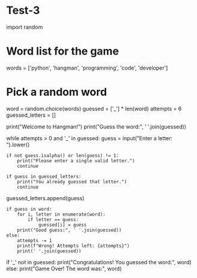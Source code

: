 # Test-3  
import random
# Word list for the game
words = ['python', 'hangman', 'programming', 'code', 'developer']

# Pick a random word
word = random.choice(words)
guessed = ['_'] * len(word)
attempts = 6
guessed_letters = []

print("Welcome to Hangman!")
print("Guess the word:", ' '.join(guessed))

while attempts > 0 and '_' in guessed:
    guess = input("Enter a letter: ").lower()

    if not guess.isalpha() or len(guess) != 1:
        print("Please enter a single valid letter.")
        continue

    if guess in guessed_letters:
        print("You already guessed that letter.")
        continue
 guessed_letters.append(guess)

    if guess in word:
        for i, letter in enumerate(word):
            if letter == guess:
                guessed[i] = guess
        print("Good guess:", ' '.join(guessed))
    else:
        attempts -= 1
        print(f"Wrong! Attempts left: {attempts}")
        print(' '.join(guessed))

if '_' not in guessed:
    print("Congratulations! You guessed the word:", word)
else:
    print("Game Over! The word was:", word)

